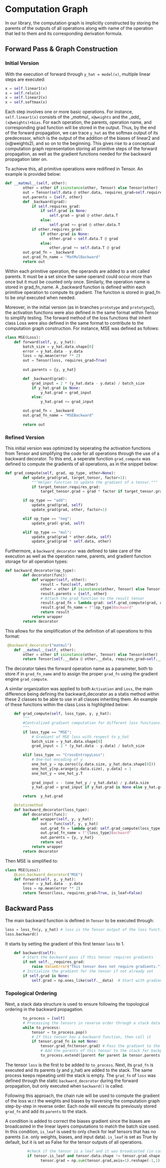 # Computation Graph

In our library, the computation graph is implicitly constructed by storing the parents of the outputs of all operations along with name of the operation that led to them and its corresponding derivation formula. 

## Forward Pass & Graph Construction

### Initial Version

With the execution of forward through `y_hat = model(x)`, multiple linear steps are executed:
```python 
x = self.linear1(x)
x = self.relu(x)
x = self.linear2(x)
x = self.softmax(x)
```
Each step involves one or more basic operations. For instance, `self.linear1(x)` consists of the \__matmul__ `x@weights` and the \__add__ `(x@weights)+bias`. For each operation, the parents, operation name, and corresponding grad function will be stored in the output. Thus, by the end of the forward propagation, we can trace `y_hat` as the softmax output of its predecessor, which is the output of the addition of the biases of linear2 and (x@weights2), and so on to the beginning. This gives rise to a conceptual computation graph representation storing all primitive steps of the forward propagation, as well as the gradient functions needed for the backward propagation later on. 

To achieve this, all primitive operations were redifined in Tensor. An example is provided below:

```python
def __matmul__(self, other): 
        other = other if isinstance(other, Tensor) else Tensor(other)
        out = Tensor(self.data @ other.data, requires_grad=self.requires_grad or other.requires_grad)
        out.parents = {self, other}
        def _backward(grad):
            if self.requires_grad:
                if self.grad is None:
                    self.grad = grad @ other.data.T
                else:
                    self.grad += grad @ other.data.T
            if other.requires_grad:
                if other.grad is None:
                    other.grad = self.data.T @ grad
                else:
                    other.grad += self.data.T @ grad
        out.grad_fn = _backward
        out.grad_fn_name = "MatMulBackward"
        return out
```
Within each primitive operation, the operands are added to a set called parents. It must be a set since the same operand could occur more than once but it must be counted only once. Similarly, the operation name is stored in grad_fn_name. A _backward function is defined within each primitive operation to compute its gradient. The function is stored in grad_fn to be onyl executed when needed. 

Moreover, in the initial version (as in branches `prototype` and `prototype2`), the activation functions were also defined in the same format within Tensor to simplify testing. The forward method of the loss functions that inherit class Loss were also defined in the same format to contribute to the computation graph construction. For instance, MSE was defined as follows:

```python
class MSE(Loss):
    def forward(self, y, y_hat):
        batch_size = y_hat.data.shape[0]
        error = y_hat.data - y.data
        loss = np.mean(error ** 2)
        out = Tensor(loss, requires_grad=True)
        
        out.parents = {y, y_hat}

        def _backward(grad):
            grad_input = 2 * (y_hat.data - y.data) / batch_size
            if y_hat.grad is None:
                y_hat.grad = grad_input
            else:
                y_hat.grad += grad_input

        out.grad_fn = _backward
        out.grad_fn_name = "MSEBackward"
        
        return out
```

### Refined Version

This initial version was optimized by seperating the activation functions from Tensor and simplifying the code for all operations through the use of a backward decorator. To this end, a seperate function `grad_compute` was defined to compute the gradients of all operations, as in the snippet below:

```python
def grad_compute(self, grad, op_type, other=None):
        def update_grad(grad, target_tensor, factor=1):
            """Helper function to update the gradient of a tensor."""
            if target_tensor.requires_grad:
                target_tensor.grad = grad * factor if target_tensor.grad is None else target_tensor.grad + grad * factor

        if op_type == "add":
            update_grad(grad, self)
            update_grad(grad, other, factor=1)

        elif op_type == "neg":
            update_grad(-grad, self)

        elif op_type == "mul":
            update_grad(grad * other.data, self)
            update_grad(grad * self.data, other)
```

Furthermore, a `backward_decorator` was defined to take care of the execution as well as the operation name, parents, and gradient function storage for all operation types:

```python
def backward_decorator(op_type):
        def decorator(func):
            def wrapper(self, other):
                result = func(self, other)
                other = other if isinstance(other, Tensor) else Tensor(other)
                result.parents = {self, other}
                # Attach the grad function to the result tensor
                result.grad_fn = lambda grad: self.grad_compute(grad, op_type, other)
                result.grad_fn_name = f"{op_type}Backward"
                return result
            return wrapper
        return decorator
```

This allows for the simplification of the definition of all operations to this format:
```python
 @backward_decorator("matmul")
    def __matmul__(self, other):
        other = other if isinstance(other, Tensor) else Tensor(other)
        return Tensor(self.__data @ other.__data, requires_grad=self.__requires_grad or other.__requires_grad, is_leaf=False)
```
The decorator takes the forward operation name as a parameter, both to store if in `grad_fn_name` and to assign the proper `grad_fn` using the gradient engine `grad_compute`.

A similar organization was applied to both `Activation` and `Loss`, the main difference being defining the backward_decorator as a statis method within these 2 classes to be able to use in all classes inheriting them. An example of these functions within the class Loss is highlighted below:

```python
    def grad_compute(self, loss_type, y, y_hat):
        """
        #Centralized gradient computation for different loss functions.
        """
        if loss_type == "MSE":
            # Gradient of MSE loss with respect to y_hat
            batch_size = y_hat.data.shape[0]
            grad_input = 2 * (y_hat.data - y.data) / batch_size

        elif loss_type == "CrossEntropyLoss":
            # One-hot encoding of y
            one_hot_y = np.zeros((y.data.size, y_hat.data.shape[0]))
            one_hot_y[np.arange(y.data.size), y.data] = 1
            one_hot_y = one_hot_y.T
            
            grad_input = - (one_hot_y / y_hat.data) / y.data.size
            y_hat.grad = grad_input if y_hat.grad is None else y_hat.grad + grad_input

        return  y_hat.grad       
```

```python
    @staticmethod
    def backward_decorator(loss_type):
        def decorator(func):
            def wrapper(self, y, y_hat):
                out = func(self, y, y_hat)
                out.grad_fn = lambda grad: self.grad_compute(loss_type, y, y_hat)
                out.grad_fn_name = f"{loss_type}Backward"
                out.parents = {y, y_hat}
                return out
            return wrapper
        return decorator
```
Then MSE is simplified to:
```python
class MSE(Loss):
    @Loss.backward_decorator("MSE")
    def forward(self, y, y_hat):
        error = y_hat.data - y.data
        loss = np.mean(error ** 2)
        return Tensor(loss, requires_grad=True, is_leaf=False)
```

## Backward Pass

The main backward function is defined in `Tensor` to be executed through:
```python
loss = loss_fn(y, y_hat) # loss is the Tensor output of the loss function
loss.backward()
```

It starts by setting the gradient of this first tensor `loss` to 1.
```python
    def backward(self):
        # Start the backward pass if this tensor requires gradients
        if not self.__requires_grad:
            raise ValueError("This tensor does not require gradients.")  
        # Initialize the gradient for the tensor if not already set
        if self.grad is None:
            self.grad = np.ones_like(self.__data)  # Start with gradient of 1 for scalar output
```

### Topological Ordering

Next, a stack data structure is used to ensure following the topological ordering in the backward propagation. 
```python     
        to_process = [self]
        # Processing the tensors in reverse order through a stack data structure (to establish topological order)
        while to_process:
            tensor = to_process.pop()
            # If this tensor has a backward function, then call it
            if tensor.grad_fn is not None:
                tensor.grad_fn(tensor.grad) # Pass the gradient to the parent tensors
                # Add the parents of this tensor to the stack for backpropagation
                to_process.extend([parent for parent in tensor.parents if parent.requires_grad])
```
The tensor `loss` is the first to be added to `to_process`. Next, its `grad_fn` is executed and its parents (y and y_hat) are added to the stack. The same process keeps repeating until the stack is empty. The `grad_fn` of `loss` was defined through the static `backward_decorator` during the forward propagation, but only executed when `backward()` is called.  

Following this approach, the chain rule will be used to compute the gradient of the loss w.r.t the weights and biases by traversing the computation graph step-by-step in reverse order. Each node will execute its previously stored `grad_fn` and add its `parents` to the stack.

A condition is added to correct the biases gradient since the biases are broadcasted in the linear layers computations to match the batch size used. In this condition, `is_leaf` is used to only check for leaf tensors that has no parents (i.e. only weights, biases, and input data). `is_leaf` is set as True by default, but it is set as False for the tensor outputs of all operations.  

```python
          #check if the tensor is a leaf and it was broadcasted (in case of batch_size>1)
          if tensor.is_leaf and tensor.data.shape != tensor.grad.shape:
                tensor.grad = np.sum(tensor.grad,axis=1).reshape(-1,1) #adjust the shape to match the data shape
```
